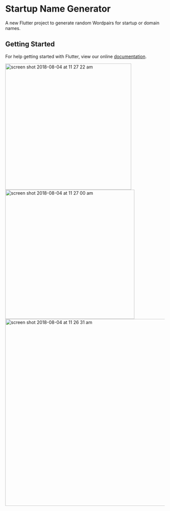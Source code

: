 # Startup Name Generator

A new Flutter project to generate random Wordpairs for startup or domain names.

## Getting Started

For help getting started with Flutter, view our online
[documentation](https://flutter.io/).


<img width="398" alt="screen shot 2018-08-04 at 11 27 22 am" src="https://user-images.githubusercontent.com/2509712/43678027-0b9a9ed2-97da-11e8-9a77-0be404b2b0bd.png">
<img width="408" alt="screen shot 2018-08-04 at 11 27 00 am" src="https://user-images.githubusercontent.com/2509712/43678028-0ba962dc-97da-11e8-9233-99ee11d7a547.png">
<img width="590" alt="screen shot 2018-08-04 at 11 26 31 am" src="https://user-images.githubusercontent.com/2509712/43678029-0bb382f8-97da-11e8-8f82-bc9250a1f74e.png">
